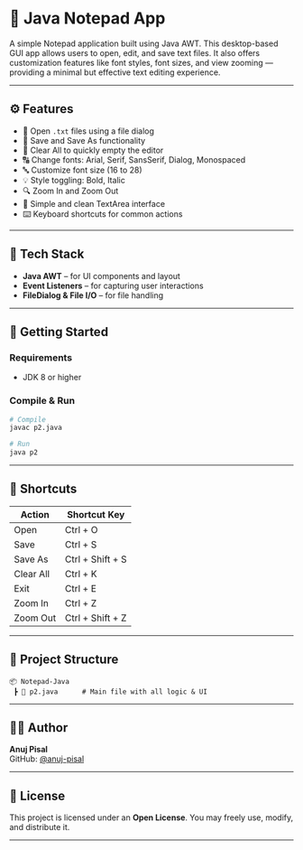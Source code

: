 
# 📝 Java Notepad App

A simple Notepad application built using Java AWT. This desktop-based GUI app allows users to open, edit, and save text files. It also offers customization features like font styles, font sizes, and view zooming — providing a minimal but effective text editing experience.

---

## ⚙️ Features

- 📂 Open `.txt` files using a file dialog
- 💾 Save and Save As functionality
- 🧹 Clear All to quickly empty the editor
- 🔠 Change fonts: Arial, Serif, SansSerif, Dialog, Monospaced
- 🔤 Customize font size (16 to 28)
- 💡 Style toggling: Bold, Italic
- 🔍 Zoom In and Zoom Out
- 🧼 Simple and clean TextArea interface
- ⌨️ Keyboard shortcuts for common actions

---

## 🧰 Tech Stack

- **Java AWT** – for UI components and layout
- **Event Listeners** – for capturing user interactions
- **FileDialog & File I/O** – for file handling

---

## 🚀 Getting Started

### Requirements

- JDK 8 or higher

### Compile & Run

```bash
# Compile
javac p2.java

# Run
java p2
```

---

## 🔑 Shortcuts

| Action       | Shortcut Key     |
|--------------|------------------|
| Open         | Ctrl + O         |
| Save         | Ctrl + S         |
| Save As      | Ctrl + Shift + S |
| Clear All    | Ctrl + K         |
| Exit         | Ctrl + E         |
| Zoom In      | Ctrl + Z         |
| Zoom Out     | Ctrl + Shift + Z |

---

## 📁 Project Structure

```
📦 Notepad-Java
 ┣ 📄 p2.java      # Main file with all logic & UI
```

---

## 👨‍💻 Author

**Anuj Pisal**  
GitHub: [@anuj-pisal](https://github.com/anuj-pisal)

---

## 📄 License

This project is licensed under an **Open License**. You may freely use, modify, and distribute it.

---
